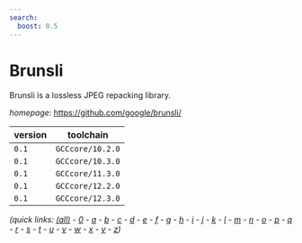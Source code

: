```yaml
---
search:
  boost: 0.5
---
```

# Brunsli

Brunsli is a lossless JPEG repacking library.

*homepage*: <https://github.com/google/brunsli/>

version | toolchain
--------|----------
``0.1`` | ``GCCcore/10.2.0``
``0.1`` | ``GCCcore/10.3.0``
``0.1`` | ``GCCcore/11.3.0``
``0.1`` | ``GCCcore/12.2.0``
``0.1`` | ``GCCcore/12.3.0``


*(quick links: [(all)](../index.md) - [0](../0/index.md) - [a](../a/index.md) - [b](../b/index.md) - [c](../c/index.md) - [d](../d/index.md) - [e](../e/index.md) - [f](../f/index.md) - [g](../g/index.md) - [h](../h/index.md) - [i](../i/index.md) - [j](../j/index.md) - [k](../k/index.md) - [l](../l/index.md) - [m](../m/index.md) - [n](../n/index.md) - [o](../o/index.md) - [p](../p/index.md) - [q](../q/index.md) - [r](../r/index.md) - [s](../s/index.md) - [t](../t/index.md) - [u](../u/index.md) - [v](../v/index.md) - [w](../w/index.md) - [x](../x/index.md) - [y](../y/index.md) - [z](../z/index.md))*

